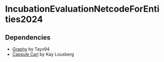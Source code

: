 # IncubationEvaluationNetcodeForEntities2024

## Dependencies

- [Graphy](https://github.com/Tayx94/graphy) by Tayx94
- [Capsule Carl](https://www.patreon.com/posts/99531832) by Kay Lousberg
